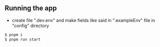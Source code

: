 ## Running the app

- create file ".dev.env" and make fields like said in ".exampleEnv" file in "config" directory

```bash
$ pnpm i
$ pnpm run start
```


